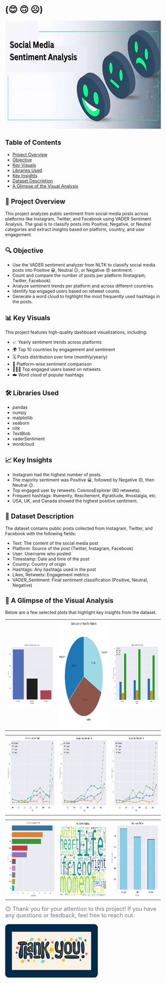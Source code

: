 #  (😊 🙃 ☹️)
<img src="Visuals/Sentiment-On-Social-Media1.jpg" alt="Sentiment Img" width="800" height="350">

## Table of Contents

- [Project Overview](#project-overview)
- [Objective](#objective)
- [Key Visuals](#key-visuals)
- [Libraries Used](#libraries-used)
- [Key Insights](#key-insights)
- [Dataset Description](#dataset-description)
- [A Glimpse of the Visual Analysis](#a-glimpse-of-the-visual-analysis)

<a name="project-overview"></a>
## 📌 Project Overview
This project analyzes public sentiment from social media posts across platforms like Instagram, Twitter, and Facebook using VADER Sentiment Analysis. The goal is to classify posts into Positive, Negative, or Neutral categories and extract insights based on platform, country, and user engagement.

<a name="objective"></a>
## 🔍 Objective
- Use the VADER sentiment analyzer from NLTK to classify social media posts into Positive 😀, Neutral 😐, or Negative 😠 sentiment.
- Count and compare the number of posts per platform (Instagram, Twitter, Facebook).
- Analyze sentiment trends per platform and across different countries.
- Identify top engaged users based on retweet counts.
- Generate a word cloud to highlight the most frequently used hashtags in the posts.

<a name="key-visuals"></a>
## 📊 Key Visuals
This project features high-quality dashboard visualizations, including:

- 📈 Yearly sentiment trends across platforms  
- 🌍 Top 10 countries by engagement and sentiment  
- 🗓 Posts distribution over time (monthly/yearly)  
- 💬 Platform-wise sentiment comparison  
- 🧑‍🤝‍🧑 Top engaged users based on retweets  
- ☁️ Word cloud of popular hashtags  

<a name="libraries-used"></a>
## 🛠️ Libraries Used
- pandas  
- numpy  
- matplotlib  
- seaborn  
- nltk  
- TextBlob  
- vaderSentiment  
- wordcloud  

<a name="key-insights"></a>
## 📈 Key Insights
- Instagram had the highest number of posts.  
- The majority sentiment was Positive 😀, followed by Negative 😠, then Neutral 😐.  
- Top engaged user by retweets: CosmosExplorer (80 retweets).  
- Frequent hashtags: #serenity, #excitement, #gratitude, #nostalgia, etc.  
- USA, UK, and Canada showed the highest positive sentiment.  

<a name="dataset-description"></a>
## 📂 Dataset Description
The dataset contains public posts collected from Instagram, Twitter, and Facebook with the following fields:

- Text: The content of the social media post  
- Platform: Source of the post (Twitter, Instagram, Facebook)  
- User: Username who posted  
- Timestamp: Date and time of the post  
- Country: Country of origin  
- Hashtags: Any hashtags used in the post  
- Likes, Retweets: Engagement metrics  
- VADER_Sentiment: Final sentiment classification (Positive, Neutral, Negative)  

<a name="a-glimpse-of-the-visual-analysis"></a>
## 👀 A Glimpse of the Visual Analysis
Below are a few selected plots that highlight key insights from the dataset.

<table>
  <tr>
    <td><img src="Visuals/sen1.png" width="450" height="200"></td>
    <td><img src="Visuals/sen2.png" width="500" height="350"></td> 
    <td><img src="Visuals/sen12.png" width="450" height="200"></td>
  </tr>
</table>
<table>
  <tr>
    <td><img src="Visuals/sen8.png" width="550" height="250"></td>
    <td><img src="Visuals/sen9.png" width="550" height="250"></td> 
    <td><img src="Visuals/sen10.png" width="550" height="250"></td>
  </tr>
</table>
<table>
  <tr>
    <td><img src="Visuals/sen5.png" width="600" height="250"></td>
    <td><img src="Visuals/sen11.png" width="600" height="250"></td> 
    <td><img src="Visuals/sen15.png" width="600"height="250"></td>
  </tr>
</table
  


<div style="width: 70%; margin: 50px auto; border: 3px solid #4CAF50; padding: 40px; border-radius: 20px; text-align: center; background-color: #f9f9f9;">
  <p style="font-size: 18px; color: #777;">😊 Thank you for your attention to this project! If you have any questions or feedback, feel free to reach out.</p>
  <img src="Visuals/-thank-you.jpg" width="300" alt="Thank You" style="border-radius: 12px;">
</div>











